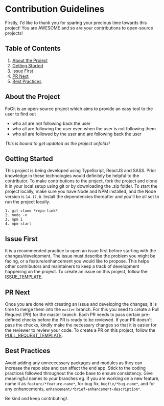 # Contribution Guidelines

Firstly, I'd like to thank you for sparing your precious time towards this project! You are AWESOME and so are your contributions to open-source projects!

## Table of Contents

1. [About the Project](#about-the-project)
2. [Getting Started](#getting-started)
3. [Issue First](#issue-first)
4. [PR Next](#pr-next)
5. [Best Practices](#best-practices)

## About the Project

FoGit is an open-source project which aims to provide an easy tool to the user to find out

- who all are not following back the user
- who all are following the user even when the user is not following them
- who all are followed by the user and are following back the user

*This is bound to get updated as the project unfolds!*

## Getting Started

This project is being developed using TypeScript, ReactJS and SASS. Prior knowledge in these technologies would definitely be helpful to the contributor.
To make contributions to the project, fork the project and clone it in your local setup using git or by downloading the .zip folder. To start the project locally, make sure you have Node and NPM installed, and the Node version is `14.17.0`. Install the dependencies thereafter and you'll be all set to run the project locally.

```
1. git clone *repo-link*
2. node -v
3. npm i
4. npm start
```

## Issue First

It is a recommended practice to open an issue first before starting with the changes/development. The issue must describe the problem you might be facing, or a feature/enhancement you would like to propose. This helps other contributors and maintainers to keep a track of development happening on the project.
To create an issue on this project, follow the [ISSUE_TEMPLATE](.github/ISSUE_TEMPLATE/issue_template.md).

## PR Next

Once you are done with creating an issue and developing the changes, it is time to merge them into the `master` branch. For this you need to create a Pull Request (PR) for the master branch. Each PR needs to pass certain pre-defined checks before the PR is ready to be reviewed. If your PR doesn't pass the checks, kindly make the necessary changes so that it is easier for the reviewer to review your code.
To create a PR on this project, follow the [PULL_REQUEST_TEMPLATE](.github/PULL_REQUEST_TEMPLATE/pull_request_template.md).

## Best Practices

Avoid adding any unncecessary packages and modules as they can increase the repo size and can affect the end app. Stick to the coding practices followed throughout the code base to ensure consistency. Give meaningful names to your branches eg. if you are working on a new feature, name it as `feature/*feature-name*`, for bug fix, `bugfix/*bug-name*`, and for any enhancements, `enhancement/*brief-enhancement-description*`.

Be kind and keep contributing!.
